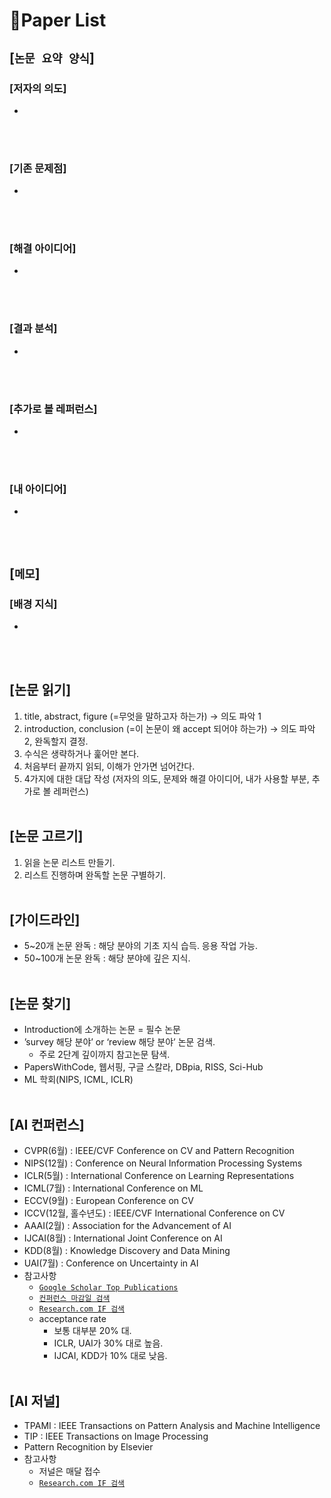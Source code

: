 # 📓Paper List

## [`논문 요약 양식`]

### [저자의 의도]
* 
<br><br>

### [기존 문제점]
* 
<br><br>

### [해결 아이디어]
* 
<br><br>

### [결과 분석]
* 
<br><br>

### [추가로 볼 레퍼런스]
* 
<br><br>

### [내 아이디어]
* 
<br><br>



## [`메모`]

### [배경 지식]
* 
<br><br>



## [논문 읽기]
1. title, abstract, figure
(=무엇을 말하고자 하는가)
 -> 의도 파악 1
2. introduction, conclusion
(=이 논문이 왜 accept 되어야 하는가)
 -> 의도 파악 2, 완독할지 결정.
3. 수식은 생략하거나 훑어만 본다.
4. 처음부터 끝까지 읽되, 이해가 안가면 넘어간다.
5. 4가지에 대한 대답 작성
(저자의 의도, 문제와 해결 아이디어, 내가 사용할 부분, 추가로 볼 레퍼런스)
<br><br>



## [논문 고르기]
1. 읽을 논문 리스트 만들기.
2. 리스트 진행하며 완독할 논문 구별하기.
<br><br>



## [가이드라인]
* 5~20개 논문 완독 : 해당 분야의 기초 지식 습득. 응용 작업 가능.
* 50~100개 논문 완독 : 해당 분야에 깊은 지식.
<br><br>



## [논문 찾기]
* Introduction에 소개하는 논문 = 필수 논문
* ’survey 해당 분야’ or ‘review 해당 분야’ 논문 검색.
    * 주로 2단계 깊이까지 참고논문 탐색.
* PapersWithCode, 웹서핑, 구글 스칼라, DBpia, RISS, Sci-Hub
* ML 학회(NIPS, ICML, ICLR)
<br><br>



## [AI 컨퍼런스]
* CVPR(6월) : IEEE/CVF Conference on CV and Pattern Recognition
* NIPS(12월) : Conference on Neural Information Processing Systems
* ICLR(5월) : International Conference on Learning Representations
* ICML(7월) : International Conference on ML
* ECCV(9월) : European Conference on CV
* ICCV(12월, 홀수년도) : IEEE/CVF International Conference on CV
* AAAI(2월) : Association for the Advancement of AI
* IJCAI(8월) : International Joint Conference on AI
* KDD(8월) : Knowledge Discovery and Data Mining
* UAI(7월) : Conference on Uncertainty in AI
* 참고사항
    * [`Google Scholar Top Publications`](https://scholar.google.com/citations?view_op=top_venues&hl=en&vq=eng)
    * [`컨퍼런스 마감일 검색`](http://www.wikicfp.com/cfp/call?conference=machine%20learning)
    * [`Research.com IF 검색`](https://research.com/conference-rankings/computer-science)
    * acceptance rate
        * 보통 대부분 20% 대.
        * ICLR, UAI가 30% 대로 높음.
        * IJCAI, KDD가 10% 대로 낮음.
<br><br>



## [AI 저널]
* TPAMI : IEEE Transactions on Pattern Analysis and Machine Intelligence
* TIP : IEEE Transactions on Image Processing
* Pattern Recognition by Elsevier
* 참고사항
    * 저널은 매달 접수
    * [`Research.com IF 검색`](https://research.com/journals-rankings/computer-science/computer-vision)
<br><br>